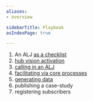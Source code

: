 ```yaml
---
aliases:
- overview

sidebarTitle: Playbook
asIndexPage: true

---
```


1. An ALJ [as a checklist](playbook/checklist.md)
2. [hub vision activation](playbook/vision.md)
3. [calling in an ALJ](playbook/hosting.md)
4. [facilitating via core processes](playbook/facilitating.md)
5. [generating data](playbook/generating)
6. publishing a case-study
7. registering subscribers
